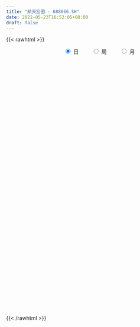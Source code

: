```yaml
---
title: "航天宏图 - 688066.SH"
date: 2022-05-23T16:52:05+08:00
draft: false
---
```

{{< rawhtml >}}
    <div style="text-align: center">
        <label style="padding: 1rem;"><input style="margin-right: .5rem" type="radio" name="period" value="D" checked onclick="period_change(this)">日</label>
        <label style="padding: 1rem;"><input style="margin-right: .5rem" type="radio" name="period" value="W" onclick="period_change(this)">周</label>
        <label style="padding: 1rem;"><input style="margin-right: .5rem" type="radio" name="period" value="M" onclick="period_change(this)">月</label>
    </div>
    <div id="chart" style="height: 700px;"></div> 
    <script type="text/javascript">
        const D_v = [6424.26,4113.74,5262.21,6313.07,5282.55,5846.45,6171.24,5760.48,22410.49,39026.09,19659.27,12274.4,17707.57,25025.68,31821.5,18015.06,15272.03,28808.2,20725.34,20952.43,18407.06,26463.79,20486.49,14079.8,14780.54,17014.46,16398.82,21622.63,23721.99,16458.48,12495.54,10769.65,21503.0,15991.1,13196.18,17904.75,16306.99,36681.25,35117.28,27967.8,54388.22,30076.33,23390.55,18445.4,14023.25,20213.41,12205.56,16051.55,15892.08,37213.08,26684.94,20455.22,29564.99,36097.02,32402.15,21871.02,26895.74,21330.89,36767.14,37617.62,46612.52,38479.52,25600.51,33227.64,29074.49,22166.91,23138.32,46237.1,44386.26,31923.68,25667.02,23358.74,24977.95,21654.27,25225.34,23404.38,32316.14,45865.29,56211.87,29263.99,32145.45,32475.93,31920.32,25545.45,28766.76,20735.49,38635.16,34431.99,18680.89,20406.4,17510.78,14991.24,17220.78,16451.05,11238.92,14437.6,9864.77,8909.81,6899.21,12581.65,12818.98,15099.92,9062.83,13831.33,32328.42,42486.22,36143.08,61184.2,33969.55,29139.05,35988.06,19869.09,18377.02,37378.86,21338.27,27653.09,23451.67,13728.3,44872.86,18036.33,19764.65,20017.98,19588.26,13519.99,62124.53,54475.42,23513.45,32295.97,18024.97,14867.95,31124.68,14534.56,30484.58,15747.92,15008.61,16299.99,18298.83,26395.36,17622.65,24419.06,27318.87,22895.27,41402.88,19750.06,18098.07,10516.65,26656.53,12931.07,36475.06,29375.37,18946.81,11334.06,29326.36,17772.46,10906.24,10330.78,17861.67,14273.62,18084.77,17238.72,20673.37,14898.36,9791.96,16300.95,13212.27,20085.8,15196.95,20727.03,37345.45,25478.1,19064.42,14935.17,19005.03,16517.8,64982.45,48882.53,17300.03,36576.24,30168.66,18239.38,7851.59,16489.73,14775.33,9703.43,13337.14,14410.59,6210.62,6808.89,8185.08,16586.92,15278.82,18808.99,15778.82,7905.04,23809.52,29495.93,12452.11,16052.7,16302.52,13384.82,14712.84,17185.37,12998.32,18465.13,13958.75,16420.49,20138.59,18015.5,8498.81,6624.1,6766.24,8435.8,6763.95,7648.96,8563.27,10534.57,11863.07,9902.85,8352.9,4050.99,5806.87,11836.18,13234.75,22388.82,15091.68,10096.79,10277.81,9140.33,11957.2,5850.64,8262.68,6967.42,24684.98,15380.59,16446.03,10642.75,15891.86,17417.3,13097.06,8591.7,8967.63,9145.84,9686.2,6504.69,7768.53,13695.88,5676.25,5467.51,11192.94,9833.92]
const D_histogram = [0.0,0.0031845014,0.0164743245,0.0207112089,0.0018057169,-0.0216963174,-0.0187819551,-0.0414505885,0.1013752633,0.3682339665,0.4597997922,0.5190826433,0.5686396683,0.6062284803,0.617647424,0.506634466,0.3369500334,0.2426414104,0.1476371852,0.0306755113,-0.0365513601,-0.0013512455,-0.0971615702,-0.1460364459,-0.1830197957,-0.1929631306,-0.207971619,-0.1457601652,-0.1255079573,-0.1221197619,-0.1611097139,-0.1917033397,-0.1205434695,-0.1230791482,-0.0769421801,-0.1193276741,-0.1234441834,0.0513614603,0.1592763936,0.1873365914,0.3612822059,0.4035730244,0.3965844566,0.36391457,0.2209429857,0.0681581515,-0.0408038923,-0.0794794443,-0.1095446205,-0.0021992052,-0.0536659442,-0.1227188746,-0.0693450616,-0.0497282817,-0.2015180926,-0.1964170288,-0.2772325847,-0.2730135653,-0.2157336128,-0.0792056803,0.135116572,0.291567393,0.3365092,0.3499179026,0.2310190911,0.182955806,0.1718207705,0.3518642049,0.4034545704,0.478760886,0.5651693786,0.5486958972,0.6741201966,0.6755171699,0.560549101,0.3703749464,0.1077266198,-0.0145164929,-0.2535515329,-0.4958832624,-0.5547781295,-0.6213436582,-0.604848403,-0.5881088787,-0.6084057673,-0.652656569,-0.5058119885,-0.5667403613,-0.6149267836,-0.6856607823,-0.7805726517,-0.7300836521,-0.6838930557,-0.5959487307,-0.5278437113,-0.4579481068,-0.447624559,-0.4141719688,-0.328741603,-0.3740058663,-0.3786226973,-0.4396204885,-0.4328398054,-0.4033674652,-0.2977567562,0.0179206466,0.3414609323,0.8876779252,1.2186138371,1.3230142799,1.3209726066,1.1861318538,0.9347679299,0.8403105137,0.7215146351,0.6884115507,0.6115443131,0.4703152751,0.6575613537,0.6839104202,0.6173213276,0.6196467287,0.5698202318,0.491171894,0.8263166811,0.6323639471,0.4971388043,0.5469920137,0.5347664335,0.4281699239,0.5120954525,0.414394036,0.184055192,0.0098723495,-0.0836284795,-0.1323163142,-0.2177090834,-0.1820126543,-0.2952381071,-0.5124273069,-0.7783965672,-0.9060611598,-0.5866462529,-0.3572439597,-0.3913914729,-0.396591778,-0.2005916706,-0.1901580529,0.1416417191,0.1057666328,-0.0178833267,-0.0591999707,0.2297196124,0.366616614,0.3274647095,0.2137363489,0.0887338928,-0.1142037285,0.0239859405,0.0923583023,-0.1414566454,-0.4627526409,-0.6110223745,-0.81653781,-0.9521254398,-1.0026970296,-0.8431597771,-0.9297906508,-1.0913022857,-0.9116313325,-0.8209303823,-0.8227010954,-0.9008849823,-0.8740307116,-0.8152177495,-0.6246414605,-0.5049112073,-0.2917599729,-0.1690473678,-0.1741614649,-0.1604506216,0.0740282213,0.1765963139,0.2398456172,0.1597165806,0.269249556,0.2673034324,0.1917862666,0.2223729683,0.3269259298,0.3982232273,0.5844302258,0.4467465727,0.4549547674,0.7567162724,0.9479590981,1.0532778648,1.0527852909,0.8132053669,0.5480712815,0.2770172378,0.0075341051,-0.2092024099,-0.2163902934,-0.4838457888,-0.7672061754,-0.5921035423,-0.276597323,-0.165966453,-0.021328209,-0.0173471126,-0.0263915061,-0.0711455229,-0.1510896444,-0.308543679,-0.3875595134,-0.3504832023,-0.1569098702,-0.0288376114,-0.0199439727,-0.0376685224,-0.1221159638,-0.5149038908,-0.7390413501,-0.7278897348,-0.6524283803,-0.6539995145,-0.6320807315,-0.4649592683,-0.4085343232,-0.4605328126,-0.4835397269,-1.0361754004,-1.3099760035,-1.0368431953,-0.832356594,-0.3670119691,0.0812843188,0.4428788593,0.6746442629,0.7756102108,0.834119914,0.9612442945,1.0165827632,0.8679087116,0.737578025,0.6066648954,0.4942683817,0.4263229697,0.3575581262]
const D_fast = [0.0,0.0039806268,0.0213890309,0.0308037176,0.0123496548,-0.0165764588,-0.0183575854,-0.0513888659,0.1167808017,0.4756979965,0.6822137703,0.8712672823,1.0629842243,1.2521301564,1.4179609562,1.4336066146,1.3481596904,1.3145114199,1.256416491,1.147123695,1.0707589836,1.1056212868,0.9855205696,0.9001365823,0.8173982837,0.7592141661,0.692212773,0.7179841855,0.7068594041,0.679717659,0.6004502785,0.5219308178,0.5629548207,0.5296493549,0.5565507779,0.4843333655,0.4493558102,0.637001819,0.7847358507,0.8596301963,1.1238963623,1.267080437,1.3592379833,1.4175467392,1.3298109014,1.194065605,1.0749025882,1.0163571751,0.9589058438,1.0657014578,1.0008182328,0.9010855838,0.9371231313,0.9443078408,0.7421385068,0.6981353134,0.5480116113,0.4839772394,0.4873237886,0.6040503011,0.8521516964,1.0814943656,1.2105634727,1.3114516509,1.2503076122,1.2479832785,1.2798034356,1.5478129213,1.7002669294,1.8952634665,2.1229643037,2.2436647966,2.5376191452,2.7078954109,2.7330646173,2.6354841993,2.3997675277,2.2738952918,1.9714723686,1.6051698234,1.4075804239,1.1856789807,1.0509621352,0.9206744398,0.7482761094,0.5408611655,0.5612527489,0.3586392857,0.1567211674,-0.0854280268,-0.3754830591,-0.5075149726,-0.6322976401,-0.6933404977,-0.7571964062,-0.8017878283,-0.9033704203,-0.9734608224,-0.9702158573,-1.1089815872,-1.2082540925,-1.3791570059,-1.4805862741,-1.5519558003,-1.5207842803,-1.2006267158,-0.7917211971,-0.0235847229,0.6120046484,1.0471586612,1.3753601394,1.5370523502,1.5193804087,1.6350006209,1.6965834011,1.8355832044,1.9116020451,1.8879518258,2.2395882428,2.4369149144,2.5246561538,2.681893237,2.7745217981,2.8186664337,3.3603903911,3.3245286439,3.3135882022,3.500189415,3.6216554431,3.6221014145,3.8340508062,3.8399478988,3.6556228528,3.4839080976,3.3695001487,3.2877332355,3.1479131954,3.1381064609,2.9510714813,2.6057754548,2.1452070528,1.7910271703,1.9637805139,2.1038718172,1.9718764358,1.8675281861,2.0133803759,1.9762744804,2.3434846821,2.3340512541,2.2059304628,2.1498138262,2.4961633124,2.7247144674,2.7674287403,2.707134467,2.6043154841,2.3728269307,2.5170130847,2.6084750222,2.3392959131,1.9023117573,1.6012864301,1.1916365421,0.8180175524,0.5167717052,0.4655190134,0.146440477,-0.2878967293,-0.3361336092,-0.4506652546,-0.6581112416,-0.961516374,-1.1531697812,-1.2981612565,-1.2637453326,-1.2702428812,-1.1300316401,-1.0495808769,-1.0982353402,-1.1246371523,-0.8716512541,-0.7249340831,-0.6017233755,-0.6419232669,-0.4650779025,-0.400198168,-0.4277687672,-0.3415888234,-0.1553043794,0.0155487249,0.3478632799,0.3218662699,0.4438131564,0.9347537296,1.3629863298,1.7316245628,1.9943283115,1.9580497293,1.8299334643,1.62813373,1.3605341236,1.0914970061,1.0302115492,0.6417946067,0.1666326762,0.1937094237,0.4400663123,0.509205569,0.6485117608,0.648156079,0.6325138089,0.5699734115,0.4522568789,0.2176669245,0.0417612118,-0.0087832778,0.1455625869,0.2664254428,0.2703330884,0.243191408,0.1282149757,-0.393298924,-0.8021967209,-0.9730175393,-1.0606632798,-1.2257342927,-1.3618356926,-1.3109540464,-1.3566626821,-1.5237943746,-1.6676862206,-2.4793657442,-3.0806603482,-3.0667383388,-3.070340886,-2.6967492534,-2.2281318858,-1.7558176306,-1.3553911612,-1.0605226607,-0.7934829789,-0.4260475247,-0.1165633652,-0.0482602389,0.0058035807,0.0265566749,0.0377272567,0.0763625871,0.0969872751]
const D_slow = [0.0,0.0007961254,0.0049147065,0.0100925087,0.0105439379,0.0051198586,0.0004243698,-0.0099382773,0.0154055385,0.1074640301,0.2224139781,0.352184639,0.494344556,0.6459016761,0.8003135321,0.9269721486,1.011209657,1.0718700096,1.1087793059,1.1164481837,1.1073103437,1.1069725323,1.0826821398,1.0461730283,1.0004180794,0.9521772967,0.900184392,0.8637443507,0.8323673614,0.8018374209,0.7615599924,0.7136341575,0.6834982901,0.6527285031,0.633492958,0.6036610395,0.5727999937,0.5856403587,0.6254594571,0.672293605,0.7626141564,0.8635074125,0.9626535267,1.0536321692,1.1088679156,1.1259074535,1.1157064805,1.0958366194,1.0684504643,1.067900663,1.0544841769,1.0238044583,1.0064681929,0.9940361225,0.9436565993,0.8945523421,0.825244196,0.7569908047,0.7030574014,0.6832559814,0.7170351244,0.7899269726,0.8740542726,0.9615337483,1.0192885211,1.0650274726,1.1079826652,1.1959487164,1.296812359,1.4165025805,1.5577949251,1.6949688994,1.8634989486,2.0323782411,2.1725155163,2.2651092529,2.2920409079,2.2884117847,2.2250239014,2.1010530858,1.9623585534,1.8070226389,1.6558105382,1.5087833185,1.3566818767,1.1935177344,1.0670647373,0.925379647,0.7716479511,0.6002327555,0.4050895926,0.2225686796,0.0515954156,-0.0973917671,-0.2293526949,-0.3438397216,-0.4557458613,-0.5592888535,-0.6414742543,-0.7349757209,-0.8296313952,-0.9395365173,-1.0477464687,-1.148588335,-1.2230275241,-1.2185473624,-1.1331821293,-0.911262648,-0.6066091888,-0.2758556188,0.0543875329,0.3509204963,0.5846124788,0.7946901072,0.975068766,1.1471716537,1.300057732,1.4176365507,1.5820268892,1.7530044942,1.9073348261,2.0622465083,2.2047015662,2.3274945397,2.53407371,2.6921646968,2.8164493979,2.9531974013,3.0868890097,3.1939314906,3.3219553538,3.4255538628,3.4715676608,3.4740357481,3.4531286283,3.4200495497,3.3656222788,3.3201191153,3.2463095885,3.1182027617,2.92360362,2.69708833,2.5504267668,2.4611157769,2.3632679087,2.2641199642,2.2139720465,2.1664325333,2.2018429631,2.2282846213,2.2238137896,2.2090137969,2.2664437,2.3580978535,2.4399640309,2.4933981181,2.5155815913,2.4870306592,2.4930271443,2.5161167199,2.4807525585,2.3650643983,2.2123088046,2.0081743521,1.7701429922,1.5194687348,1.3086787905,1.0762311278,0.8034055564,0.5754977233,0.3702651277,0.1645898538,-0.0606313917,-0.2791390696,-0.482943507,-0.6391038721,-0.7653316739,-0.8382716672,-0.8805335091,-0.9240738753,-0.9641865307,-0.9456794754,-0.9015303969,-0.8415689926,-0.8016398475,-0.7343274585,-0.6675016004,-0.6195550338,-0.5639617917,-0.4822303092,-0.3826745024,-0.2365669459,-0.1248803028,-0.0111416109,0.1780374572,0.4150272317,0.6783466979,0.9415430206,1.1448443624,1.2818621828,1.3511164922,1.3530000185,1.300699416,1.2466018426,1.1256403955,0.9338388516,0.785812966,0.7166636353,0.675172022,0.6698399698,0.6655031916,0.6589053151,0.6411189344,0.6033465233,0.5262106035,0.4293207252,0.3416999246,0.302472457,0.2952630542,0.290277061,0.2808599304,0.2503309395,0.1216049668,-0.0631553708,-0.2451278045,-0.4082348995,-0.5717347782,-0.729754961,-0.8459947781,-0.9481283589,-1.0632615621,-1.1841464938,-1.4431903439,-1.7706843447,-2.0298951436,-2.237984292,-2.3297372843,-2.3094162046,-2.1986964898,-2.0300354241,-1.8361328714,-1.6276028929,-1.3872918193,-1.1331461285,-0.9161689506,-0.7317744443,-0.5801082205,-0.456541125,-0.3499603826,-0.2605708511]
const D_data = [['2021-05-12', 35.6089, 36.1278, 35.4292, 36.2376],['2021-05-13', 36.1278, 36.1777, 35.6388, 36.3673],['2021-05-14', 36.2576, 36.3574, 36.058, 36.4272],['2021-05-17', 36.3274, 36.3075, 35.7386, 36.6268],['2021-05-18', 35.9382, 35.9881, 35.7087, 36.3075],['2021-05-19', 36.048, 35.8085, 35.4392, 36.1977],['2021-05-20', 35.6288, 36.0679, 35.4791, 36.2775],['2021-05-21', 35.8883, 35.6687, 35.3693, 36.0679],['2021-05-24', 35.6987, 38.0939, 35.4791, 38.4432],['2021-05-25', 38.1039, 40.9582, 37.9841, 41.1977],['2021-05-26', 40.7186, 40.0899, 39.7905, 40.7286],['2021-05-27', 39.8005, 40.529, 39.6208, 40.5989],['2021-05-28', 40.88, 41.2, 40.23, 43.0],['2021-05-31', 41.95, 41.84, 40.0, 42.17],['2021-06-01', 41.82, 42.24, 41.01, 43.15],['2021-06-02', 41.9, 41.01, 40.81, 42.17],['2021-06-03', 40.97, 39.99, 39.88, 41.41],['2021-06-04', 40.61, 40.6, 40.21, 42.71],['2021-06-07', 41.0, 40.39, 39.9, 41.56],['2021-06-08', 40.51, 39.77, 39.22, 40.6],['2021-06-09', 39.9, 40.05, 39.1, 40.87],['2021-06-10', 40.0, 41.39, 39.44, 41.58],['2021-06-11', 41.03, 39.7, 39.6, 41.5],['2021-06-15', 39.6, 39.95, 39.16, 40.5],['2021-06-16', 40.87, 39.88, 39.5, 41.1],['2021-06-17', 40.35, 40.08, 38.97, 40.48],['2021-06-18', 39.3, 39.92, 39.3, 40.78],['2021-06-21', 39.8, 41.0, 39.53, 41.04],['2021-06-22', 41.0, 40.71, 40.5, 41.75],['2021-06-23', 41.5, 40.58, 40.32, 41.5],['2021-06-24', 40.58, 39.95, 39.8, 40.82],['2021-06-25', 39.7, 39.83, 39.59, 40.29],['2021-06-28', 39.83, 41.19, 39.5, 41.47],['2021-06-29', 41.24, 40.45, 40.45, 41.77],['2021-06-30', 40.48, 41.19, 40.42, 41.46],['2021-07-01', 41.32, 40.1, 39.6, 41.32],['2021-07-02', 39.62, 40.44, 39.28, 41.09],['2021-07-05', 40.77, 43.2, 40.0, 43.47],['2021-07-06', 42.66, 43.3, 42.4, 43.85],['2021-07-07', 42.97, 42.9, 42.13, 43.25],['2021-07-08', 42.8, 45.6, 42.62, 46.66],['2021-07-09', 45.13, 44.96, 44.28, 45.35],['2021-07-12', 45.3, 44.89, 44.51, 45.72],['2021-07-13', 44.89, 44.91, 43.8, 45.9],['2021-07-14', 44.91, 43.44, 43.44, 44.91],['2021-07-15', 43.11, 42.79, 41.59, 43.7],['2021-07-16', 43.15, 42.8, 42.29, 43.49],['2021-07-19', 42.61, 43.39, 42.51, 43.8],['2021-07-20', 43.36, 43.39, 42.1, 43.58],['2021-07-21', 43.88, 45.43, 43.62, 46.44],['2021-07-22', 45.5, 43.72, 43.72, 45.5],['2021-07-23', 43.87, 43.25, 42.38, 44.0],['2021-07-26', 43.88, 44.81, 43.19, 45.88],['2021-07-27', 45.35, 44.68, 44.31, 46.4],['2021-07-28', 44.55, 42.21, 41.9, 44.6],['2021-07-29', 42.75, 43.75, 42.66, 44.09],['2021-07-30', 43.44, 42.4, 42.0, 43.5],['2021-08-02', 42.27, 43.15, 42.04, 43.45],['2021-08-03', 43.49, 43.89, 43.49, 45.98],['2021-08-04', 43.59, 45.39, 43.5, 45.83],['2021-08-05', 45.34, 47.44, 44.94, 48.38],['2021-08-06', 47.21, 48.0, 47.05, 48.8],['2021-08-09', 47.98, 47.52, 46.9, 48.55],['2021-08-10', 47.34, 47.69, 47.2, 48.88],['2021-08-11', 47.68, 46.12, 45.8, 47.68],['2021-08-12', 46.48, 46.87, 46.02, 47.28],['2021-08-13', 46.68, 47.47, 46.38, 47.98],['2021-08-16', 48.0, 50.7, 47.31, 51.32],['2021-08-17', 50.48, 50.2, 49.97, 52.74],['2021-08-18', 50.02, 51.39, 49.56, 52.33],['2021-08-19', 51.03, 52.6, 50.61, 53.37],['2021-08-20', 52.14, 52.18, 51.7, 53.91],['2021-08-23', 53.54, 55.0, 52.18, 55.98],['2021-08-24', 54.75, 54.61, 53.74, 55.14],['2021-08-25', 54.54, 53.64, 53.0, 55.84],['2021-08-26', 54.4, 52.56, 52.29, 54.72],['2021-08-27', 52.56, 50.94, 50.64, 53.08],['2021-08-30', 51.21, 52.02, 50.5, 52.99],['2021-08-31', 52.2, 49.79, 47.8, 52.2],['2021-09-01', 49.85, 48.45, 47.84, 50.6],['2021-09-02', 48.46, 49.8, 47.01, 50.21],['2021-09-03', 49.5, 49.16, 49.02, 51.48],['2021-09-06', 49.15, 49.82, 48.65, 50.75],['2021-09-07', 49.88, 49.66, 49.29, 51.26],['2021-09-08', 50.0, 48.91, 47.49, 50.0],['2021-09-09', 48.95, 48.11, 47.42, 49.6],['2021-09-10', 48.39, 50.48, 48.11, 51.2],['2021-09-13', 50.2, 47.82, 47.08, 50.2],['2021-09-14', 47.4, 47.33, 46.7, 48.3],['2021-09-15', 47.66, 46.3, 45.75, 47.66],['2021-09-16', 46.54, 45.03, 45.03, 46.59],['2021-09-17', 45.01, 46.17, 44.6, 46.3],['2021-09-22', 45.1, 45.83, 44.28, 46.15],['2021-09-23', 45.82, 46.2, 45.5, 46.96],['2021-09-24', 46.18, 45.9, 44.96, 46.49],['2021-09-27', 45.9, 45.86, 44.1, 46.19],['2021-09-28', 45.51, 44.91, 44.7, 45.78],['2021-09-29', 45.0, 44.9, 44.15, 45.42],['2021-09-30', 45.0, 45.49, 44.6, 45.58],['2021-10-08', 45.5, 43.58, 43.45, 45.92],['2021-10-11', 43.66, 43.54, 43.32, 44.37],['2021-10-12', 43.39, 42.2, 41.6, 43.39],['2021-10-13', 41.82, 42.41, 41.82, 42.74],['2021-10-14', 42.02, 42.3, 41.68, 43.18],['2021-10-15', 43.44, 43.17, 42.35, 45.47],['2021-10-18', 43.75, 46.66, 43.28, 46.94],['2021-10-19', 45.72, 48.47, 45.72, 48.9],['2021-10-20', 48.55, 53.97, 48.55, 54.64],['2021-10-21', 54.13, 54.39, 52.5, 54.97],['2021-10-22', 54.4, 53.69, 53.5, 55.39],['2021-10-25', 54.14, 53.68, 51.6, 54.22],['2021-10-26', 52.58, 52.68, 52.3, 55.55],['2021-10-27', 52.0, 51.09, 50.75, 53.0],['2021-10-28', 51.48, 52.93, 50.95, 54.84],['2021-10-29', 53.65, 52.8, 52.0, 54.25],['2021-11-01', 52.8, 54.18, 51.67, 54.55],['2021-11-02', 54.19, 54.03, 53.17, 54.57],['2021-11-03', 54.5, 53.26, 52.41, 54.5],['2021-11-04', 53.73, 58.17, 52.64, 60.0],['2021-11-05', 58.53, 57.51, 56.81, 59.37],['2021-11-08', 56.74, 57.02, 55.31, 57.68],['2021-11-09', 56.98, 58.49, 56.5, 59.66],['2021-11-10', 58.49, 58.49, 56.07, 59.11],['2021-11-11', 58.73, 58.53, 57.44, 59.46],['2021-11-12', 58.62, 65.29, 58.22, 66.42],['2021-11-15', 65.51, 60.0, 59.71, 68.49],['2021-11-16', 60.44, 60.69, 59.55, 62.18],['2021-11-17', 60.73, 63.61, 60.31, 64.88],['2021-11-18', 63.24, 63.8, 62.55, 64.5],['2021-11-19', 64.0, 63.13, 62.3, 64.0],['2021-11-22', 62.87, 66.3, 62.3, 67.33],['2021-11-23', 66.12, 64.84, 64.0, 66.71],['2021-11-24', 65.0, 63.02, 60.89, 65.9],['2021-11-25', 63.14, 63.2, 61.57, 64.25],['2021-11-26', 62.2, 63.95, 62.0, 64.87],['2021-11-29', 62.5, 64.53, 62.42, 65.08],['2021-11-30', 64.58, 64.05, 63.01, 66.01],['2021-12-01', 64.05, 65.75, 63.13, 66.66],['2021-12-02', 65.96, 63.95, 62.44, 65.96],['2021-12-03', 62.91, 61.88, 61.41, 65.48],['2021-12-06', 61.62, 59.87, 58.88, 61.72],['2021-12-07', 59.67, 60.26, 58.98, 61.18],['2021-12-08', 60.86, 66.16, 60.68, 68.21],['2021-12-09', 66.16, 66.5, 64.85, 66.86],['2021-12-10', 65.88, 63.77, 63.31, 66.66],['2021-12-13', 63.36, 64.04, 62.77, 64.77],['2021-12-14', 63.64, 67.16, 61.88, 68.5],['2021-12-15', 67.0, 65.55, 65.5, 67.87],['2021-12-16', 66.45, 70.8, 65.0, 71.66],['2021-12-17', 70.96, 67.41, 66.62, 70.97],['2021-12-20', 66.88, 66.23, 65.8, 68.58],['2021-12-21', 66.03, 67.1, 65.51, 68.29],['2021-12-22', 67.87, 72.3, 66.33, 74.0],['2021-12-23', 74.77, 72.12, 71.6, 75.88],['2021-12-24', 71.84, 70.8, 70.0, 73.57],['2021-12-27', 69.93, 70.02, 68.52, 70.98],['2021-12-28', 68.02, 69.71, 67.24, 71.18],['2021-12-29', 70.44, 68.19, 67.59, 70.82],['2021-12-30', 68.05, 72.61, 68.05, 73.25],['2021-12-31', 72.09, 72.7, 70.7, 73.76],['2022-01-04', 72.75, 68.8, 68.35, 72.75],['2022-01-05', 68.69, 66.3, 65.42, 68.93],['2022-01-06', 66.3, 67.09, 64.5, 67.8],['2022-01-07', 66.51, 65.14, 64.23, 68.23],['2022-01-10', 64.5, 64.65, 62.27, 65.53],['2022-01-11', 65.02, 64.66, 64.0, 67.8],['2022-01-12', 64.69, 67.05, 64.69, 67.64],['2022-01-13', 67.05, 63.62, 63.0, 67.8],['2022-01-14', 61.75, 61.33, 60.41, 62.99],['2022-01-17', 60.5, 64.95, 60.5, 65.4],['2022-01-18', 65.12, 63.94, 63.0, 65.83],['2022-01-19', 63.92, 62.4, 61.96, 64.7],['2022-01-20', 62.34, 60.54, 59.6, 62.43],['2022-01-21', 60.54, 60.98, 58.4, 60.98],['2022-01-24', 58.0, 60.88, 57.1, 61.14],['2022-01-25', 60.88, 62.55, 60.02, 64.27],['2022-01-26', 62.55, 61.95, 61.42, 63.97],['2022-01-27', 61.55, 63.59, 59.86, 64.62],['2022-01-28', 63.3, 63.06, 60.08, 64.94],['2022-02-07', 64.0, 61.51, 60.83, 64.37],['2022-02-08', 62.0, 61.5, 60.5, 62.24],['2022-02-09', 62.23, 64.77, 61.31, 65.38],['2022-02-10', 65.7, 64.0, 63.7, 65.7],['2022-02-11', 63.55, 64.0, 62.89, 65.08],['2022-02-14', 63.71, 62.2, 60.6, 63.71],['2022-02-15', 62.09, 64.72, 61.11, 65.8],['2022-02-16', 64.9, 63.73, 63.58, 65.37],['2022-02-17', 63.35, 62.69, 62.61, 64.3],['2022-02-18', 62.69, 63.98, 62.1, 64.0],['2022-02-21', 63.85, 65.42, 63.13, 65.7],['2022-02-22', 65.01, 65.71, 63.25, 65.75],['2022-02-23', 66.58, 68.2, 66.58, 69.87],['2022-02-24', 67.0, 64.66, 64.0, 68.14],['2022-02-25', 65.0, 66.49, 65.0, 66.66],['2022-02-28', 66.72, 71.51, 66.21, 72.2],['2022-03-01', 71.79, 72.19, 70.51, 73.93],['2022-03-02', 71.85, 72.8, 71.21, 73.3],['2022-03-03', 73.17, 72.72, 72.06, 74.0],['2022-03-04', 72.74, 69.97, 69.55, 72.99],['2022-03-07', 70.11, 69.0, 68.01, 70.74],['2022-03-08', 69.0, 67.99, 67.0, 71.49],['2022-03-09', 66.87, 66.85, 65.03, 69.7],['2022-03-10', 69.29, 66.3, 65.62, 69.34],['2022-03-11', 64.77, 68.33, 63.5, 68.35],['2022-03-14', 67.76, 64.21, 64.1, 67.77],['2022-03-15', 64.13, 62.16, 61.5, 65.49],['2022-03-16', 63.16, 67.19, 61.71, 68.3],['2022-03-17', 68.8, 70.04, 68.0, 71.3],['2022-03-18', 69.95, 68.55, 67.69, 70.14],['2022-03-21', 68.96, 69.69, 68.14, 70.91],['2022-03-22', 68.55, 68.41, 67.75, 70.07],['2022-03-23', 68.1, 68.31, 67.5, 69.4],['2022-03-24', 68.3, 67.77, 66.51, 68.33],['2022-03-25', 67.01, 66.99, 66.0, 68.06],['2022-03-28', 66.5, 65.27, 64.67, 66.99],['2022-03-29', 65.28, 65.4, 64.91, 67.3],['2022-03-30', 65.11, 66.5, 64.3, 67.44],['2022-03-31', 66.29, 68.93, 65.03, 69.95],['2022-04-01', 68.82, 68.95, 67.11, 69.1],['2022-04-06', 68.61, 67.85, 67.8, 69.17],['2022-04-07', 67.85, 67.51, 67.5, 69.22],['2022-04-08', 67.88, 66.37, 65.08, 68.09],['2022-04-11', 65.22, 60.98, 60.58, 66.12],['2022-04-12', 60.9, 60.92, 57.18, 61.1],['2022-04-13', 60.63, 62.68, 60.63, 63.99],['2022-04-14', 63.05, 63.12, 60.32, 63.97],['2022-04-15', 62.22, 61.76, 59.67, 62.3],['2022-04-18', 61.55, 61.5, 59.3, 61.99],['2022-04-19', 64.0, 63.28, 62.0, 65.97],['2022-04-20', 63.25, 62.02, 62.01, 64.37],['2022-04-21', 62.02, 60.18, 59.11, 62.29],['2022-04-22', 59.45, 59.8, 58.12, 59.99],['2022-04-25', 59.0, 50.8, 50.1, 59.0],['2022-04-26', 50.69, 50.88, 50.02, 53.17],['2022-04-27', 50.76, 56.52, 50.38, 57.0],['2022-04-28', 56.52, 55.9, 54.15, 57.74],['2022-04-29', 58.35, 60.18, 55.26, 60.85],['2022-05-05', 60.17, 62.0, 58.85, 62.5],['2022-05-06', 60.0, 63.0, 59.51, 63.63],['2022-05-09', 62.03, 63.13, 62.0, 63.54],['2022-05-10', 62.88, 62.7, 61.51, 63.96],['2022-05-11', 63.85, 63.0, 62.6, 64.8],['2022-05-12', 62.0, 64.87, 62.0, 65.8],['2022-05-13', 64.5, 65.08, 64.01, 66.46],['2022-05-16', 66.06, 62.88, 62.55, 66.06],['2022-05-17', 62.88, 62.88, 60.65, 63.24],['2022-05-18', 62.97, 62.61, 61.75, 63.3],['2022-05-19', 62.08, 62.55, 61.61, 62.99],['2022-05-20', 62.08, 62.93, 61.16, 64.5],['2022-05-23', 62.32, 62.82, 62.2, 64.08]]
const W_v = [942462.75,921000.4099999999,719493.75,546501.75,455458.45,461816.01,463322.76,155706.45,244371.6,232405.22,38265.1,78257.41,118240.52,161092.84,105334.66,79431.25,90399.89,77557.47,61644.43,59344.63,176638.24,149245.99,119371.47,120443.25,252241.11,171445.32,197684.52,481039.42,465772.3199999999,334689.64,261065.71,166118.06,199623.59,121857.74,80728.23,67885.4,107406.18,82957.52,117593.23,89204.8,108579.95,132597.19,187044.4,186249.02,213104.42,214024.56,177888.77,131150.21,108347.53,287658.77,188458.97,166987.67,157500.04,292664.86,131196.09,100811.64,89961.14,79128.47,94052.95,64390.5,76167.32,35248.32,15042.42,73333.89,46899.07,52460.5,54284.79,62966.16,64152.94,38439.46,42130.46,78461.11,57863.26,68027.46,50887.26,164354.57,92715.54,92813.0,60864.63,51541.67,20053.43,18893.21,62378.42,50236.32,40481.85,27438.84,28659.52,45060.13,26792.57,33493.99,46976.12,73581.84,11362.25,27832.45,29373.79,111077.82,118942.47,107035.11,62273.62,85068.29,84902.02,184230.88,88278.17,116296.87,146830.92,180807.69,133207.87,171572.8,127578.08,195962.53,145603.18,106021.3,44910.75,40111.39,12581.65,83141.48,202922.1,132951.3,127742.25,135015.41,143177.76,106900.35,103035.89,129465.15,115954.68,88285.93,77789.56,61664.64,106567.5,95000.52,197909.91,67059.46,48952.32,74358.59,98112.78,76746.48,77032.14,36239.05,49216.66,21694.04,71089.85,42178.27,83046.21,30514.36,42896.06,43801.11,9833.92]
const W_histogram = [0.0,1.0059386895,1.0425012218,1.2523335372,0.5726094162,0.5365680881,0.2950994107,0.0011228339,-0.0965737063,-0.6150041401,-1.1573144977,-1.5524634339,-1.9838246097,-2.1600537838,-2.2722888262,-2.1997359918,-2.2500228451,-2.3549054676,-2.2108194991,-2.052538648,-1.4919510805,-0.9075258287,-0.3939912704,0.2017973181,0.7417293218,1.2656496418,1.6174714319,2.2204274252,2.7468730837,2.8892844053,2.1985666388,1.8395499383,1.3995733002,0.8606398678,0.2656146078,-0.146286974,-0.2420544593,-0.1684562849,-0.0010925159,-0.0744953238,0.2600297344,0.4802547518,0.5742011564,0.6031292431,0.830199979,1.0696750491,0.9227222906,0.6855047762,0.4884761852,0.6437218629,0.2203470309,-0.2128159857,-0.3257560631,-0.1574419271,-0.2512152545,-0.3496455632,-0.5437511478,-0.5514009403,-0.8615120684,-0.8704038218,-0.8568193535,-0.7896988453,-0.618129931,-0.4810367853,-0.500292681,-0.4134954897,-0.3491836341,-0.3321092858,-0.4097406132,-0.4684910282,-0.4813228074,-0.4559650058,-0.5114047647,-0.420436797,-0.254251739,-0.0974599683,-0.0774784647,0.0539657862,0.0457147025,-0.1089891601,-0.1356814814,-0.0504932813,-0.1020692794,-0.0307074707,-0.1107911713,-0.174344271,-0.1989695511,-0.2687802411,-0.2677495901,-0.1790858602,-0.1429091575,-0.1628607454,-0.1057496157,-0.006274404,0.0311118438,0.4244970417,0.6281408259,0.6816060649,0.7080618306,0.6948044347,0.7004393379,0.9655507999,0.9508968812,0.9260564407,0.8110598298,1.0553587523,1.1184429461,1.3964936816,1.4118074106,1.2239605698,1.1136689657,0.6959374254,0.3636438465,0.0925572143,-0.2218927326,-0.4508057452,0.084448677,0.3422575018,0.7692528799,1.4740742536,1.6783763862,1.7446041786,1.532408525,1.4060513758,1.4485962251,1.5755192437,1.6499961036,1.0802207527,0.3733633604,-0.162401621,-0.407396439,-0.5291227165,-0.6272645477,-0.5425909958,-0.2846312224,-0.2576793867,-0.2576435525,-0.3874882451,-0.3664115214,-0.5407421224,-0.9567289475,-1.3310771075,-1.5073358825,-1.3910456693,-1.1415421397,-1.0889693841,-1.0299149574]
const W_fast = [0.0,1.2574233618,1.5546111996,2.0775268993,1.5409551323,1.6390558263,1.4713620016,1.1776661332,1.0558261664,0.3836446977,-0.4479942844,-1.231259079,-2.1585764073,-2.8748190273,-3.5551262763,-4.0325074398,-4.6453000044,-5.3389089938,-5.7475279,-6.1023817109,-5.9147819136,-5.557238119,-5.1422013783,-4.4959634603,-3.7705991261,-2.9302663957,-2.1740767476,-1.016013898,0.1971500314,1.0618824544,0.9208063475,1.0216771317,0.9315938186,0.6078203531,0.0791987451,-0.3692745802,-0.5255556803,-0.4940715772,-0.3269809371,-0.4190075759,-0.0194750841,0.3208136212,0.5583103149,0.7380207124,1.172641443,1.6795352754,1.7632630896,1.6974217692,1.6225122246,1.9386883679,1.5704002937,1.0840332807,0.8896541875,1.0186078416,0.8620307007,0.6761890011,0.3461456296,0.2006456021,-0.3248435432,-0.551336252,-0.7519566221,-0.8822608252,-0.8652243937,-0.8483904443,-0.9927195102,-1.0092961914,-1.0322802443,-1.0982332174,-1.2782996981,-1.4541728702,-1.5873353513,-1.6759688011,-1.8592597512,-1.8734009828,-1.7707788596,-1.6383520808,-1.6377401935,-1.492804496,-1.4896269041,-1.6715780568,-1.7321907484,-1.6596258686,-1.7367191866,-1.6730342455,-1.780815739,-1.8879549064,-1.9623225742,-2.0993283246,-2.1652350711,-2.1213428062,-2.1208933929,-2.1815601671,-2.1508864413,-2.0529798307,-2.0078156219,-1.5083061636,-1.1476271729,-0.9237604176,-0.7202891943,-0.5598454816,-0.3791007438,0.1273984181,0.3504687197,0.5571423894,0.6449107359,1.1530493466,1.4957442769,2.1229184328,2.4911840144,2.6093273161,2.7774529534,2.5337057695,2.2923231522,2.0443758236,1.6744526935,1.3328382446,1.889204836,2.2325780363,2.8518866343,3.9252265715,4.5491228006,5.0515016377,5.2224081153,5.4475638101,5.8522577156,6.3730605451,6.860036431,6.5603162682,5.946799716,5.3704343294,5.0235904016,4.7695834451,4.5146254769,4.4636512799,4.6504532477,4.6129852367,4.5486101827,4.3218934289,4.2513672722,3.9418511406,3.2866820786,2.5795646417,2.0264718961,1.795000692,1.7591186866,1.5394490962,1.3410247836]
const W_slow = [0.0,0.2514846724,0.5121099778,0.8251933621,0.9683457161,1.1024877382,1.1762625909,1.1765432993,1.1523998727,0.9986488377,0.7093202133,0.3212043548,-0.1747517976,-0.7147652435,-1.2828374501,-1.832771448,-2.3952771593,-2.9840035262,-3.536708401,-4.049843063,-4.4228308331,-4.6497122903,-4.7482101079,-4.6977607784,-4.5123284479,-4.1959160375,-3.7915481795,-3.2364413232,-2.5497230523,-1.827401951,-1.2777602913,-0.8178728067,-0.4679794816,-0.2528195147,-0.1864158627,-0.2229876062,-0.283501221,-0.3256152923,-0.3258884212,-0.3445122522,-0.2795048186,-0.1594411306,-0.0158908415,0.1348914693,0.342441464,0.6098602263,0.840540799,1.011916993,1.1340360393,1.294966505,1.3500532628,1.2968492664,1.2154102506,1.1760497688,1.1132459552,1.0258345644,0.8898967774,0.7520465424,0.5366685252,0.3190675698,0.1048627314,-0.0925619799,-0.2470944627,-0.367353659,-0.4924268292,-0.5958007017,-0.6830966102,-0.7661239316,-0.8685590849,-0.985681842,-1.1060125439,-1.2200037953,-1.3478549865,-1.4529641857,-1.5165271205,-1.5408921126,-1.5602617288,-1.5467702822,-1.5353416066,-1.5625888966,-1.596509267,-1.6091325873,-1.6346499072,-1.6423267748,-1.6700245677,-1.7136106354,-1.7633530232,-1.8305480835,-1.897485481,-1.942256946,-1.9779842354,-2.0186994217,-2.0451368257,-2.0467054267,-2.0389274657,-1.9328032053,-1.7757679988,-1.6053664826,-1.4283510249,-1.2546499163,-1.0795400818,-0.8381523818,-0.6004281615,-0.3689140513,-0.1661490939,0.0976905942,0.3773013308,0.7264247512,1.0793766038,1.3853667463,1.6637839877,1.837768344,1.9286793057,1.9518186093,1.8963454261,1.7836439898,1.804756159,1.8903205345,2.0826337545,2.4511523179,2.8707464144,3.3068974591,3.6899995903,4.0415124343,4.4036614905,4.7975413015,5.2100403274,5.4800955155,5.5734363556,5.5328359504,5.4309868406,5.2987061615,5.1418900246,5.0062422756,4.93508447,4.8706646234,4.8062537352,4.709381674,4.6177787936,4.482593263,4.2434110261,3.9106417492,3.5338077786,3.1860463613,2.9006608263,2.6284184803,2.370939741]
const W_data = [['2019-07-26', 42.8714, 53.4297, 30.5085, 68.2951],['2019-08-02', 57.8265, 69.1924, 54.5364, 75.5733],['2019-08-09', 69.1825, 60.7478, 55.4835, 77.657],['2019-08-16', 60.3091, 64.6062, 56.8395, 67.677],['2019-08-23', 63.7089, 53.0409, 50.997, 65.8325],['2019-08-30', 53.8385, 59.7607, 52.7218, 60.8175],['2019-09-06', 61.8146, 56.9292, 56.8295, 64.5364],['2019-09-12', 57.328, 55.1047, 54.5364, 59.322],['2019-09-20', 55.2841, 56.6301, 54.7159, 59.3121],['2019-09-27', 56.4307, 49.5513, 47.8564, 58.8036],['2019-09-30', 49.3021, 45.7827, 45.0349, 49.3021],['2019-10-11', 45.5932, 44.0678, 43.7587, 46.0917],['2019-10-18', 44.2871, 39.9601, 39.4816, 45.015],['2019-10-25', 39.8804, 39.7807, 37.4975, 42.7617],['2019-11-01', 40.3789, 37.8764, 37.1884, 41.7248],['2019-11-08', 37.986, 38.0658, 37.328, 39.2024],['2019-11-15', 37.677, 34.4965, 33.3101, 37.9362],['2019-11-22', 34.6859, 31.1565, 30.997, 34.9452],['2019-11-29', 31.1665, 32.0837, 30.9172, 32.2233],['2019-12-06', 32.3031, 30.8275, 30.1097, 32.3829],['2019-12-13', 31.0967, 35.7926, 31.007, 37.7567],['2019-12-20', 35.8724, 37.5872, 35.7029, 40.5583],['2019-12-27', 37.1685, 38.4845, 35.344, 39.8604],['2020-01-03', 37.9462, 41.7747, 37.7667, 41.7747],['2020-01-10', 45.5135, 43.8784, 42.0738, 48.0558],['2020-01-17', 42.9212, 46.7498, 42.672, 47.657],['2020-01-23', 46.8993, 47.5573, 41.9741, 50.678],['2020-02-07', 39.1825, 54.337, 37.8863, 56.7996],['2020-02-14', 57.8265, 58.0259, 50.3589, 62.4128],['2020-02-21', 58.3749, 56.9791, 53.8385, 62.5125],['2020-02-28', 55.8425, 46.8694, 45.7627, 59.4217],['2020-03-06', 47.4078, 49.651, 46.3609, 52.4227],['2020-03-13', 49.3021, 47.677, 44.9352, 54.7757],['2020-03-20', 48.3549, 44.6361, 42.8714, 48.8534],['2020-03-27', 42.3729, 41.2762, 39.9202, 43.8684],['2020-04-03', 40.4786, 40.8574, 39.1625, 42.2632],['2020-04-10', 42.3729, 43.2502, 41.984, 46.66],['2020-04-17', 43.0907, 45.1047, 41.8943, 46.3509],['2020-04-24', 45.1745, 46.8195, 44.8156, 49.6311],['2020-04-30', 46.1615, 43.9781, 38.3848, 47.3579],['2020-05-08', 43.8684, 49.8305, 43.679, 50.8375],['2020-05-15', 49.7308, 50.1695, 47.4377, 51.6152],['2020-05-22', 50.4387, 49.8504, 48.4546, 53.8385],['2020-05-29', 48.5543, 49.8504, 45.4337, 51.4158],['2020-06-05', 50.3988, 53.6391, 49.5613, 55.3141],['2020-06-12', 54.5364, 55.8923, 51.0269, 56.321],['2020-06-19', 55.8923, 52.2034, 51.4058, 57.318],['2020-06-24', 53.8385, 50.8076, 49.99, 55.5135],['2020-07-03', 50.6481, 50.7577, 49.2124, 51.4457],['2020-07-10', 50.8076, 55.6887, 50.7976, 59.7307],['2020-07-17', 55.8883, 48.2436, 47.8045, 58.7626],['2020-07-24', 48.8823, 45.9881, 45.9083, 50.5789],['2020-07-31', 45.5191, 48.4831, 43.3035, 52.1758],['2020-08-07', 49.4113, 52.1358, 48.6029, 57.575],['2020-08-14', 51.8165, 49.052, 46.6767, 54.4412],['2020-08-21', 49.052, 48.3833, 45.02, 50.3494],['2020-08-28', 47.9143, 46.1678, 45.4791, 50.4592],['2020-09-04', 46.2077, 47.6348, 46.0779, 48.7825],['2020-09-11', 47.6448, 42.5051, 40.2296, 48.4332],['2020-09-18', 42.7446, 44.7805, 42.7446, 45.3993],['2020-09-25', 44.9103, 44.4113, 44.1119, 47.046],['2020-09-30', 44.8304, 44.6408, 43.4133, 45.2396],['2020-10-09', 45.6189, 46.0081, 45.3095, 46.4871],['2020-10-16', 46.4073, 45.9282, 45.2396, 46.7666],['2020-10-23', 45.9083, 43.8324, 43.4831, 46.3274],['2020-10-30', 43.6129, 44.9003, 42.9143, 46.8763],['2020-11-06', 44.9103, 44.6308, 43.4133, 46.3574],['2020-11-13', 44.6308, 43.8823, 43.0141, 46.2875],['2020-11-20', 45.3893, 42.1159, 41.5769, 45.3893],['2020-11-27', 41.9262, 41.4971, 41.018, 42.1857],['2020-12-04', 41.2476, 41.3474, 40.6987, 42.6049],['2020-12-11', 42.1857, 41.3174, 40.1099, 43.3833],['2020-12-18', 40.8284, 39.6508, 38.5829, 41.3873],['2020-12-25', 39.1518, 41.0081, 38.8723, 41.9761],['2020-12-31', 40.9582, 42.1658, 39.4212, 42.1957],['2021-01-08', 42.2057, 42.565, 41.8065, 48.2636],['2021-01-15', 42.5051, 41.038, 39.9202, 43.044],['2021-01-22', 41.0081, 42.6149, 40.7685, 44.9003],['2021-01-29', 42.2955, 41.018, 39.7007, 43.6628],['2021-02-05', 40.1697, 38.4931, 37.3254, 41.7167],['2021-02-10', 38.7226, 39.2815, 38.1039, 39.4113],['2021-02-19', 39.8803, 40.539, 39.3015, 40.6887],['2021-02-26', 40.5789, 38.6228, 38.1737, 41.4572],['2021-03-05', 38.9322, 39.9302, 38.3733, 40.559],['2021-03-12', 40.9182, 37.7146, 37.525, 40.9282],['2021-03-19', 37.8045, 37.1757, 36.2077, 37.9142],['2021-03-26', 37.1857, 37.026, 36.537, 37.8743],['2021-04-02', 37.1657, 35.7586, 34.8104, 37.5849],['2021-04-09', 36.1079, 35.9781, 35.519, 37.4951],['2021-04-16', 35.9681, 36.8663, 34.8404, 37.1158],['2021-04-23', 36.7266, 36.1378, 36.1378, 37.6248],['2021-04-30', 37.036, 35.0699, 34.4811, 37.9442],['2021-05-07', 35.3095, 35.7386, 34.9302, 35.7386],['2021-05-14', 35.6787, 36.3574, 35.2496, 36.4272],['2021-05-21', 36.3274, 35.6687, 35.3693, 36.6268],['2021-05-28', 35.6987, 41.2, 35.4791, 43.0],['2021-06-04', 41.95, 40.6, 39.88, 43.15],['2021-06-11', 41.0, 39.7, 39.1, 41.58],['2021-06-18', 39.6, 39.92, 38.97, 41.1],['2021-06-25', 39.8, 39.83, 39.53, 41.75],['2021-07-02', 39.83, 40.44, 39.28, 41.77],['2021-07-09', 40.77, 44.96, 40.0, 46.66],['2021-07-16', 45.3, 42.8, 41.59, 45.9],['2021-07-23', 42.61, 43.25, 42.1, 46.44],['2021-07-30', 43.88, 42.4, 41.9, 46.4],['2021-08-06', 42.27, 48.0, 42.04, 48.8],['2021-08-13', 47.98, 47.47, 45.8, 48.88],['2021-08-20', 48.0, 52.18, 47.31, 53.91],['2021-08-27', 53.54, 50.94, 50.64, 55.98],['2021-09-03', 51.21, 49.16, 47.01, 52.99],['2021-09-10', 49.15, 50.48, 47.42, 51.26],['2021-09-17', 50.2, 46.17, 44.6, 50.2],['2021-09-24', 45.1, 45.9, 44.28, 46.96],['2021-09-30', 45.9, 45.49, 44.1, 46.19],['2021-10-08', 45.5, 43.58, 43.45, 45.92],['2021-10-15', 43.66, 43.17, 41.6, 45.47],['2021-10-22', 43.75, 53.69, 43.28, 55.39],['2021-10-29', 54.14, 52.8, 50.75, 55.55],['2021-11-05', 52.8, 57.51, 51.67, 60.0],['2021-11-12', 56.74, 65.29, 55.31, 66.42],['2021-11-19', 65.51, 63.13, 59.55, 68.49],['2021-11-26', 62.87, 63.95, 60.89, 67.33],['2021-12-03', 62.5, 61.88, 61.41, 66.66],['2021-12-10', 61.62, 63.77, 58.88, 68.21],['2021-12-17', 63.36, 67.41, 61.88, 71.66],['2021-12-24', 66.88, 70.8, 65.51, 75.88],['2021-12-31', 69.93, 72.7, 67.24, 73.76],['2022-01-07', 72.75, 65.14, 64.23, 72.75],['2022-01-14', 64.5, 61.33, 60.41, 67.8],['2022-01-21', 60.5, 60.98, 58.4, 65.83],['2022-01-28', 58.0, 63.06, 57.1, 64.94],['2022-02-11', 64.0, 64.0, 60.5, 65.7],['2022-02-18', 63.71, 63.98, 60.6, 65.8],['2022-02-25', 63.85, 66.49, 63.13, 69.87],['2022-03-04', 66.72, 69.97, 66.21, 74.0],['2022-03-11', 70.11, 68.33, 63.5, 71.49],['2022-03-18', 67.76, 68.55, 61.5, 71.3],['2022-03-25', 68.96, 66.99, 66.0, 70.91],['2022-04-01', 66.5, 68.95, 64.3, 69.95],['2022-04-08', 68.61, 66.37, 65.08, 69.22],['2022-04-15', 65.22, 61.76, 57.18, 66.12],['2022-04-22', 61.55, 59.8, 58.12, 65.97],['2022-04-29', 59.0, 60.18, 50.02, 60.85],['2022-05-06', 60.17, 63.0, 58.85, 63.63],['2022-05-13', 62.03, 65.08, 61.51, 66.46],['2022-05-20', 66.06, 62.93, 60.65, 66.06],['2022-05-27', 62.32, 62.82, 62.2, 64.08]]
const M_v = [1485762.8699999999,2560970.25,1134071.1299999999,448844.72,323113.7500000001,549002.11,697412.42,1542567.0900000001,593984.72,439390.03,614470.5599999999,772910.9999999999,872209.9399999999,631396.9599999998,332224.3300000001,187735.88,226233.97,290978.93,410747.74,152866.73,175251.89,197469.29,204671.99,398984.0899999999,569848.58,715243.6,430531.9900000001,431596.53,547434.59,479932.39,461142.57,214179.89,305184.69,226361.27,127045.45]
const M_histogram = [0.0,-0.335317151,-1.4191886152,-2.5247047604,-3.4451950622,-3.4345360103,-2.6242848215,-1.9913511366,-1.893956226,-1.4382134854,-0.6588646283,-0.0176219295,0.2698791083,0.3753180157,0.3252316838,0.3362282309,0.183543964,0.1294697721,0.0569386165,-0.1030947317,-0.3857766069,-0.4978038615,-0.0663552155,0.2097341348,0.4921970566,1.1571189823,1.2782366976,1.7901689955,2.7675814034,3.8132763493,3.6710361106,3.9377720855,3.7339798761,2.8436873597,2.2901822076]
const M_fast = [0.0,-0.4191464387,-1.8578150567,-3.5945073921,-5.3762964594,-6.2242714101,-6.0700914267,-5.9349955259,-6.3110896718,-6.2149003026,-5.6002676025,-4.9634303862,-4.6084595712,-4.4091911599,-4.3779695708,-4.282915966,-4.3897142419,-4.4114209908,-4.4697174923,-4.6555245234,-5.0346505504,-5.2711287703,-4.8562689282,-4.5277460442,-4.1222338582,-3.168032187,-2.7273552972,-1.7678807505,-0.0985729917,1.9004410414,2.6759598305,3.9271388267,4.6568415863,4.4774709099,4.4965113097]
const M_slow = [0.0,-0.0838292877,-0.4386264415,-1.0698026316,-1.9311013972,-2.7897353998,-3.4458066052,-3.9436443893,-4.4171334458,-4.7766868172,-4.9414029742,-4.9458084566,-4.8783386795,-4.7845091756,-4.7032012546,-4.6191441969,-4.5732582059,-4.5408907629,-4.5266561088,-4.5524297917,-4.6488739434,-4.7733249088,-4.7899137127,-4.737480179,-4.6144309148,-4.3251511693,-4.0055919949,-3.558049746,-2.8661543951,-1.9128353078,-0.9950762802,-0.0106332588,0.9228617102,1.6337835502,2.2063291021]
const M_data = [['2019-07-31', 42.8714, 65.015, 30.5085, 68.2951],['2019-08-30', 64.008, 59.7607, 50.997, 77.657],['2019-09-30', 61.8146, 45.7827, 45.0349, 64.5364],['2019-10-31', 45.5932, 37.8764, 37.4975, 46.0917],['2019-11-29', 37.8664, 32.0837, 30.9172, 39.2024],['2019-12-31', 32.3031, 38.1854, 30.1097, 40.5583],['2020-01-23', 38.8833, 47.5573, 38.4447, 50.678],['2020-02-28', 39.1825, 46.8694, 37.8863, 62.5125],['2020-03-31', 47.4078, 39.9801, 39.1625, 54.7757],['2020-04-30', 39.3819, 43.9781, 38.3848, 49.6311],['2020-05-29', 43.8684, 49.8504, 43.679, 53.8385],['2020-06-30', 50.3988, 50.997, 49.5613, 57.318],['2020-07-31', 51.0169, 48.4831, 43.3035, 59.7307],['2020-08-31', 49.4113, 46.8364, 45.02, 57.575],['2020-09-30', 46.9562, 44.6408, 40.2296, 48.7825],['2020-10-30', 45.6189, 44.9003, 42.9143, 46.8763],['2020-11-30', 44.9103, 42.0161, 41.018, 46.3574],['2020-12-31', 41.6667, 42.1658, 38.5829, 43.3833],['2021-01-29', 42.2057, 41.018, 39.7007, 48.2636],['2021-02-26', 40.1697, 38.6228, 37.3254, 41.7167],['2021-03-31', 38.9322, 35.03, 34.8104, 40.9282],['2021-04-30', 35.0799, 35.0699, 34.4811, 37.9442],['2021-05-31', 35.3095, 41.84, 34.9302, 43.0],['2021-06-30', 41.82, 41.19, 38.97, 43.15],['2021-07-30', 41.32, 42.4, 39.28, 46.66],['2021-08-31', 42.27, 49.79, 42.04, 55.98],['2021-09-30', 49.85, 45.49, 44.1, 51.48],['2021-10-29', 45.5, 52.8, 41.6, 55.55],['2021-11-30', 52.8, 64.05, 51.67, 68.49],['2021-12-31', 64.05, 72.7, 58.88, 75.88],['2022-01-28', 72.75, 63.06, 57.1, 72.75],['2022-02-28', 64.0, 71.51, 60.5, 72.2],['2022-03-31', 71.79, 68.93, 61.5, 74.0],['2022-04-29', 68.82, 60.18, 50.02, 69.22],['2022-05-31', 60.17, 62.82, 58.85, 66.46]]
        const D_a = [null,null,null,36.6268,null,null,null,35.3693,null,null,null,null,null,null,43.15,null,null,null,null,null,39.1,null,null,null,null,null,null,null,null,null,null,null,null,null,null,null,null,null,null,null,46.66,null,null,null,null,null,null,null,42.1,null,null,null,null,null,null,null,null,null,null,null,null,null,null,null,null,null,null,null,null,null,null,null,55.98,null,null,null,null,null,null,null,47.01,null,null,null,null,null,51.2,null,null,null,null,null,null,null,null,null,null,null,null,null,null,41.6,null,null,null,null,null,null,null,null,null,55.55,null,null,null,null,null,52.41,null,null,null,null,null,null,null,68.49,null,null,null,null,null,null,60.89,null,null,null,null,null,null,null,null,null,null,null,null,null,null,null,null,null,null,null,null,75.88,null,null,null,null,null,null,null,null,null,null,null,null,null,null,null,null,null,null,null,null,57.1,null,null,null,null,null,null,null,null,null,null,null,null,null,null,null,null,null,null,null,null,null,null,74.0,null,null,null,null,null,null,null,61.5,null,null,null,70.91,null,null,null,null,null,null,null,null,null,null,null,null,null,57.18,null,null,null,null,65.97,null,null,null,null,50.02,null,null,null,null,null,null,null,null,null,66.46,null,null,null,null,61.16,null]
const W_a = [null,null,77.657,null,null,null,null,null,null,null,null,null,null,null,null,null,null,null,null,30.1097,null,null,null,null,null,null,null,null,null,62.5125,null,null,null,null,null,null,null,null,null,38.3848,null,null,null,null,null,null,null,null,null,59.7307,null,null,null,null,null,null,null,null,40.2296,null,null,null,null,null,null,null,46.3574,null,null,null,null,null,38.5829,null,null,null,null,44.9003,null,null,null,null,null,null,null,null,null,34.8104,null,null,null,null,null,null,null,null,null,null,null,null,null,null,null,null,null,null,null,null,55.98,null,null,null,null,null,null,41.6,null,null,null,null,null,null,null,null,null,75.88,null,null,null,null,57.1,null,null,null,74.0,null,null,null,null,null,null,null,50.02,null,null,null,null]
const M_a = [null,77.657,null,null,null,null,null,null,null,38.3848,null,null,null,null,null,null,null,null,null,null,null,null,null,null,null,null,null,null,null,75.88,null,null,null,null,null]
        const D_b = [[{ coord: ['2021-06-01', 43.15] }, { coord: ['2021-07-20', 42.1] }],[{ coord: ['2021-08-23', 51.2] }, { coord: ['2021-10-12', 47.01] }],[{ coord: ['2021-11-15', 68.49] }, { coord: ['2022-05-13', 60.89] }]]
const W_b = [[{ coord: ['2019-08-09', 62.5125] }, { coord: ['2022-03-04', 38.3848] }]]
const M_b = []
    </script>
{{< /rawhtml >}}